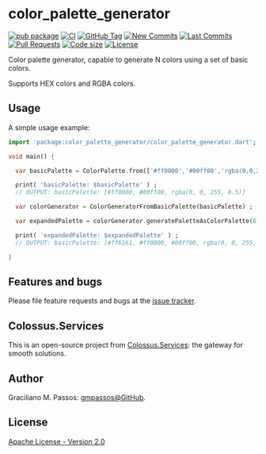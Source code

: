 # color_palette_generator

[![pub package](https://img.shields.io/pub/v/color_palette_generator.svg?logo=dart&logoColor=00b9fc)](https://pub.dartlang.org/packages/color_palette_generator)
[![CI](https://img.shields.io/github/workflow/status/Colossus-Services/color_palette_generator/Dart%20CI/master?logo=github-actions&logoColor=white)](https://github.com/Colossus-Services/color_palette_generator/actions)
[![GitHub Tag](https://img.shields.io/github/v/tag/Colossus-Services/color_palette_generator?logo=git&logoColor=white)](https://github.com/Colossus-Services/color_palette_generator/releases)
[![New Commits](https://img.shields.io/github/commits-since/Colossus-Services/color_palette_generator/latest?logo=git&logoColor=white)](https://github.com/Colossus-Services/color_palette_generator/network)
[![Last Commits](https://img.shields.io/github/last-commit/Colossus-Services/color_palette_generator?logo=git&logoColor=white)](https://github.com/Colossus-Services/color_palette_generator/commits/master)
[![Pull Requests](https://img.shields.io/github/issues-pr/Colossus-Services/color_palette_generator?logo=github&logoColor=white)](https://github.com/Colossus-Services/color_palette_generator/pulls)
[![Code size](https://img.shields.io/github/languages/code-size/Colossus-Services/color_palette_generator?logo=github&logoColor=white)](https://github.com/Colossus-Services/color_palette_generator)
[![License](https://img.shields.io/github/license/Colossus-Services/color_palette_generator?logo=open-source-initiative&logoColor=green)](https://github.com/Colossus-Services/color_palette_generator/blob/master/LICENSE)

Color palette generator, capable to generate N colors using a set of basic colors.

Supports HEX colors and RGBA colors.

## Usage

A simple usage example:

```dart
import 'package:color_palette_generator/color_palette_generator.dart';

void main() {

  var basicPalette = ColorPalette.from(['#ff0000','#00ff00','rgba(0,0,255, 0.50)']) ;

  print( 'basicPalette: $basicPalette' ) ;
  // OUTPUT: basicPalette: [#ff0000, #00ff00, rgba(0, 0, 255, 0.5)]

  var colorGenerator = ColorGeneratorFromBasicPalette(basicPalette) ;

  var expandedPalette = colorGenerator.generatePaletteAsColorPalette(6) ;

  print( 'expandedPalette: $expandedPalette' ) ;
  // OUTPUT: basicPalette: [#ff6161, #ff0000, #00ff00, rgba(0, 0, 255, 0.5), #a80000, #00a800]

}

```


## Features and bugs

Please file feature requests and bugs at the [issue tracker][tracker].

[tracker]: https://github.com/Colossus-Services/color_palette_generator/issues

## Colossus.Services

This is an open-source project from [Colossus.Services][colossus]:
the gateway for smooth solutions.

[colossus]: https://colossus.services/

## Author

Graciliano M. Passos: [gmpassos@GitHub][gmpassos_github].

[gmpassos_github]: https://github.com/gmpassos

## License

[Apache License - Version 2.0][apache_license]

[apache_license]: https://www.apache.org/licenses/LICENSE-2.0.txt
